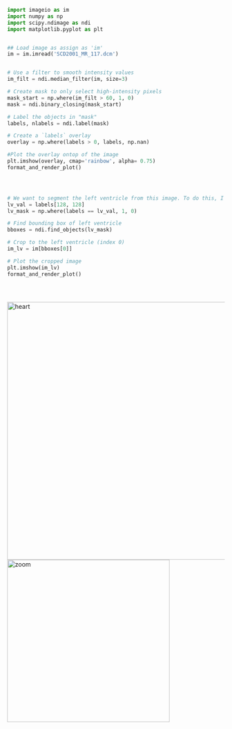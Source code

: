 ```python
import imageio as im
import numpy as np
import scipy.ndimage as ndi
import matplotlib.pyplot as plt


## Load image as assign as 'im'
im = im.imread('SCD2001_MR_117.dcm')


# Use a filter to smooth intensity values
im_filt = ndi.median_filter(im, size=3)

# Create mask to only select high-intensity pixels
mask_start = np.where(im_filt > 60, 1, 0)
mask = ndi.binary_closing(mask_start)

# Label the objects in "mask"
labels, nlabels = ndi.label(mask)

# Create a `labels` overlay
overlay = np.where(labels > 0, labels, np.nan)

#Plot the overlay ontop of the image
plt.imshow(overlay, cmap='rainbow', alpha= 0.75)
format_and_render_plot()




# We want to segment the left ventricle from this image. To do this, I first find the index value for the left venticle label
lv_val = labels[128, 128] 
lv_mask = np.where(labels == lv_val, 1, 0)

# Find bounding box of left ventricle
bboxes = ndi.find_objects(lv_mask)

# Crop to the left ventricle (index 0)
im_lv = im[bboxes[0]]

# Plot the cropped image
plt.imshow(im_lv) 
format_and_render_plot()




```


  



```python

```
<img width="597" alt="heart" src="https://user-images.githubusercontent.com/69179367/90495286-cd6b9300-e11a-11ea-87bb-3db7629ea242.png">

<img width="376" alt="zoom" src="https://user-images.githubusercontent.com/69179367/90495300-d2304700-e11a-11ea-8f71-9bff83218a43.png">
